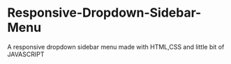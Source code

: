 # Responsive-Dropdown-Sidebar-Menu

A responsive dropdown sidebar menu made with HTML,CSS and little bit of JAVASCRIPT
